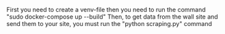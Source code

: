 First you need to create a venv-file
then you need to run the command "sudo docker-compose up --build"
Then, to get data from the wall site and send them to your site, you must run the "python scraping.py" command
